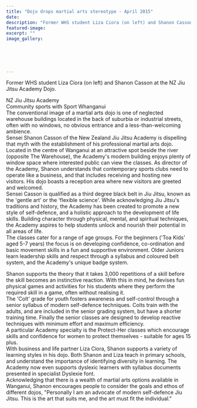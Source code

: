 ```yaml
---
title: "Dojo drops martial arts stereotype - April 2015"
date: 
description: "Former WHS student Liza Ciora (on left) and Shanon Casson at the NZ Jiu Jitsu Academy Dojo, from Wanganui Midweek article on 30/4/15...."
featured-image: 
excerpt: ""
image_gallery:
	
	
	
	
	
---
```


<p>Former WHS student Liza Ciora (on left) and Shanon Casson at the NZ Jiu Jitsu Academy Dojo.</p>
<p>NZ Jiu Jitsu Academy<br />Community sports with Sport Whanganui<br />The conventional image of a martial arts dojo is one of neglected warehouse buildings located in the back of suburbia or industrial streets, often with no windows, no obvious entrance and a less-than-welcoming ambience.<br />Sensei Shanon Casson of the New Zealand Jiu Jitsu Academy is dispelling that myth with the establishment of his professional martial arts dojo. Located in the centre of Wanganui at an attractive spot beside the river (opposite The Warehouse), the Academy's modern building enjoys plenty of window space where interested public can view the classes. As director of the Academy, Shanon understands that contemporary sports clubs need to operate like a business, and that includes receiving and hosting new visitors. His dojo boasts a reception area where new visitors are greeted and welcomed.<br />Sensei Casson is qualified as a third degree black belt in Jiu Jitsu, known as the 'gentle art' or the 'flexible science'. While acknowledging Jiu Jitsu's traditions and history, the Academy has been created to promote a new style of self-defence, and a holistic approach to the development of life skills. Building character through physical, mental, and spiritual techniques, the Academy aspires to help students unlock and nourish their potential in all areas of life.<br />The classes cater for a range of age groups. For the beginners ('Toa Kids' aged 5-7 years) the focus is on developing confidence, co-ordination and basic movement skills in a fun and supportive environment. Older Juniors learn leadership skills and respect through a syllabus and coloured belt system, and the Academy's unique badge system.</p>
<p>Shanon supports the theory that it takes 3,000 repetitions of a skill before the skill becomes an instinctive reaction. With this in mind, he devises fun physical games and activities for his students where they perform the required skill in a game, often without realising it.<br />The 'Colt' grade for youth fosters awareness and self-control through a senior syllabus of modern self-defence techniques. Colts train with the adults, and are included in the senior grading system, but have a shorter training time. Finally the senior classes are designed to develop reactive techniques with minimum effort and maximum efficiency.<br />A particular Academy specialty is the Protect-Her classes which encourage skills and confidence for women to protect themselves - suitable for ages 15 plus.<br />With business and life partner Liza Ciora, Shanon supports a variety of learning styles in his dojo. Both Shanon and Liza teach in primary schools, and understand the importance of identifying diversity in learning. The Academy now even supports dyslexic learners with syllabus documents presented in specialist Dyslexie font.<br />Acknowledging that there is a wealth of martial arts options available in Wanganui, Shanon encourages people to consider the goals and ethos of different dojos, "Personally I am an advocate of modern self-defence Jiu Jitsu. This is the art that suits me, and the art must fit the individual."</p>

